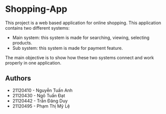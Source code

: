 # Shopping-App
This project is a web based application for online shopping. This application contains two different systems:
- Main system: this system is made for searching, viewing, selecting products.
- Sub system: this system is made for payment feature. 

The main objective is to show how these two systems connect and work properly in one application. 
## Authors
- 21120410 - Nguyễn Tuấn Anh
- 21120430 - Ngô Tuấn Đạt
- 21120442 - Trần Đăng Duy
- 21120495 - Phạm Thị Mỹ Lệ